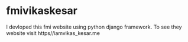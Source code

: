 # fmivikaskesar
I devloped this fmi website using python django framework. To see they website visit https//iamvikas_kesar.me
